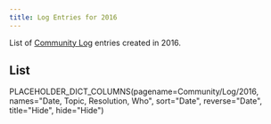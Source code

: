 ```yaml
---
title: Log Entries for 2016
---
```



List of [Community Log](/Community/Logs) entries created in 2016.



## List

PLACEHOLDER_DICT_COLUMNS(pagename=Community/Log/2016, names="Date, Topic, Resolution, Who", sort="Date", reverse="Date", title="Hide", hide="Hide")
